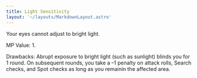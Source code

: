 ```yaml
---
title: Light Sensitivity
layout: '~/layouts/MarkdownLayout.astro'
---
```

Your eyes cannot adjust to bright light.

MP Value: 1.

Drawbacks: Abrupt exposure to bright light (such as sunlight) blinds you for 1
round. On subsequent rounds, you take a –1 penalty on attack rolls, Search
checks, and Spot checks as long as you remainin the affected area.

